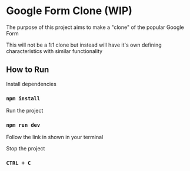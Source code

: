# Google Form Clone (WIP)

The purpose of this project aims to make a "clone" of the popular Google Form

This will not be a 1:1 clone but instead will have it's own defining characteristics with similar functionality

## How to Run

Install dependencies

### `npm install`

Run the project

### `npm run dev`

Follow the link in shown in your terminal

Stop the project

### `CTRL + C`
